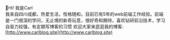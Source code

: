 👋Hi! 我是Carl  
我来自四川成都，热爱生活，性格随和，目前已有5年的web前端工作经验。前端是一门很深的学问，无止境的新奇玩意，很好奇和期待，喜欢钻研前沿技术，学习自驱力较强，有定期写博客的习惯
欢迎大家来逛逛我的博客: [http://www.carlblog.site](http://www.carlblog.site)
